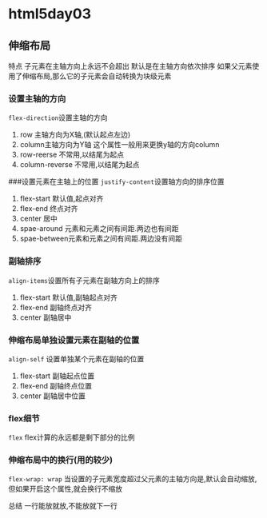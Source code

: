 # html5day03

## 伸缩布局
特点
子元素在主轴方向上永远不会超出
默认是在主轴方向依次排序
如果父元素使用了伸缩布局,那么它的子元素会自动转换为块级元素

### 设置主轴的方向
`flex-direction`设置主轴的方向
1. row 主轴方向为X轴,(默认起点左边)
2. column主轴方向为Y轴
这个属性一般用来更换y轴的方向column
3. row-reerse 不常用,以结尾为起点
4. column-reverse 不常用,以结尾为起点

###设置元素在主轴上的位置
`justify-content`设置轴方向的排序位置
1. flex-start  默认值,起点对齐
2. flex-end 终点对齐
3. center 居中
4. spae-around 元素和元素之间有间距.两边也有间距
5. spae-between元素和元素之间有间距.两边没有间距

### 副轴排序
`align-items`设置所有子元素在副轴方向上的排序
1. flex-start  默认值,副轴起点对齐
2. flex-end 副轴终点对齐
3. center 副轴居中

### 伸缩布局单独设置元素在副轴的位置
`align-self` 设置单独某个元素在副轴的位置
1. flex-start  副轴起点位置
2. flex-end 副轴终点位置
3. center 副轴居中位置

### flex细节
`flex` flex计算的永远都是剩下部分的比例

### 伸缩布局中的换行(用的较少)
`flex-wrap: wrap` 当设置的子元素宽度超过父元素的主轴方向是,默认会自动缩放,但如果开启这个属性,就会换行不缩放

总结
一行能放就放,不能放就下一行